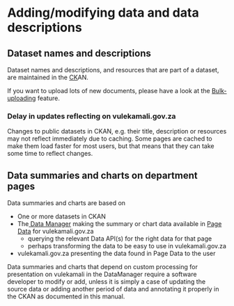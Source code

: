 # Adding/modifying data and data descriptions

## Dataset names and descriptions

Dataset names and descriptions, and resources that are part of a dataset, are maintained in the [CK](../../services/vulekamali-ckan/)AN.

If you want to upload lots of new documents, please have a look at the [Bulk-uploading](bulk-uploading-department-specific-documents.md) feature.

### Delay in updates reflecting on vulekamali.gov.za

Changes to public datasets in CKAN, e.g. their title, description or resources may not reflect immediately due to caching. Some pages are cached to make them load faster for most users, but that means that they can take some time to reflect changes.

## Data summaries and charts on department pages

Data summaries and charts are based on

* One or more datasets in CKAN
* The[ Data Manager](../../services/vulekamali.gov.za.md) making the summary or chart data available in [Page Data](broken-reference) for vulekamali.gov.za
  * querying the relevant Data API(s) for the right data for that page
  * perhaps transforming the data to be easy to use in vulekamali.gov.za
* vulekamali.gov.za presenting the data found in Page Data to the user

Data summaries and charts that depend on custom processing for presentation on vulekamali in the DataManager require a software developer to modify or add, unless it is simply a case of updating the source data or adding another period of data and annotating it properly in the CKAN as documented in this manual.
